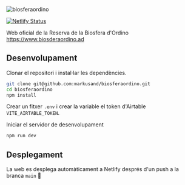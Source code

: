 ![biosferaordino](https://user-images.githubusercontent.com/12972543/140554607-37f3bc14-9ef9-4138-8b6b-d5a8398dfd6a.jpg)

[![Netlify Status](https://api.netlify.com/api/v1/badges/ad40f9d5-5df9-4143-96c2-51d95d9cdc2e/deploy-status)](https://app.netlify.com/sites/biosferaordino/deploys)

Web oficial de la Reserva de la Biosfera d'Ordino https://www.biosderaordino.ad

## Desenvolupament

Clonar el repositori i instal·lar les dependències.

```bash
git clone git@github.com:markusand/biosferaordino.git
cd biosferaordino
npm install
```

Crear un fitxer `.env` i crear la variable el token d'Airtable `VITE_AIRTABLE_TOKEN`.

Iniciar el servidor de desenvolupament

```bash
npm run dev
```

## Desplegament

La web es desplega automàticament a Netlify després d'un push a la branca `main` :tada:
